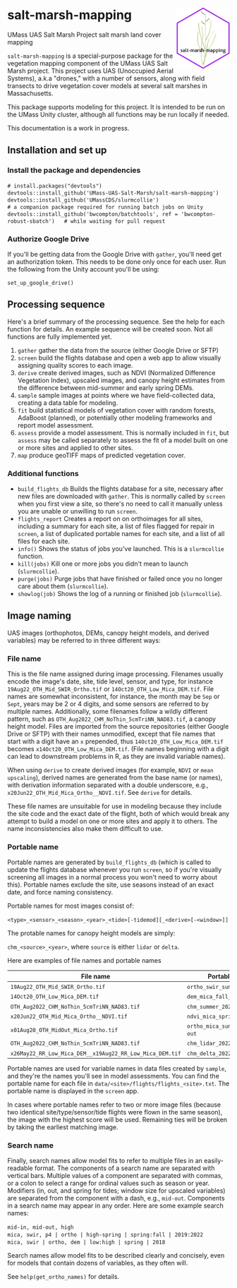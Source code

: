 # salt-marsh-mapping <a href="https://github.com/UMass-UAS-Salt-Marsh/salt-marsh-mapping/"><img src="man/figures/hexsticker.png" align="right" height="139"/></a>

UMass UAS Salt Marsh Project salt marsh land cover mapping

`salt-marsh-mapping` is a special-purpose package for the vegetation mapping component of the UMass
UAS Salt Marsh project. This project uses UAS (Unoccupied Aerial Systems), a.k.a "drones," with a
number of sensors, along with field transects to drive vegetation cover models at several salt
marshes in Massachusetts.

This package supports modeling for this project. It is intended to be run on the UMass Unity
cluster, although all functions may be run locally if needed.

This documentation is a work in progress.

## Installation and set up

### Install the package and dependencies

```
# install.packages("devtools")
devtools::install_github('UMass-UAS-Salt-Marsh/salt-marsh-mapping')
devtools::install_github('UMassCDS/slurmcollie')                                    # a companion package required for running batch jobs on Unity
devtools::install_github('bwcompton/batchtools', ref = 'bwcompton-robust-sbatch')   # while waiting for pull request

```

### Authorize Google Drive

If you'll be getting data from the Google Drive with `gather`, you'll need get an 
authorization token. This needs to be done only once for each user. Run the following
from the Unity account you'll be using:

```
set_up_google_drive()
```

## Processing sequence

Here's a brief summary of the processing sequence. See the help for each function for details.
An example sequence will be created soon. Not all functions are fully implemented yet.

1. `gather` gather the data from the source (either Google Drive or SFTP)
2. `screen` build the flights database and open a web app to allow visually assigning quality
   scores to each image.
3. `derive` create derived images, such as NDVI (Normalized Difference Vegetation Index), upscaled
   images, and canopy height estimates from the difference between mid-summer and early spring DEMs.
4. `sample` sample images at points where we have field-collected data, creating a data table 
   for modeling.
5. `fit` build statistical models of vegetation cover with random forests, AdaBoost (planned), or
   potentially other modeling frameworks and report model assessment.
6. `assess` provide a model assessment. This is normally included in `fit`, but `assess` may be
   called separately to assess the fit of a model built on one or more sites and applied to other 
   sites.
7. `map` produce geoTIFF maps of predicted vegetation cover. 

### Additional functions

- `build_flights_db` Builds the flights database for a site, necessary after new files are downloaded
   with `gather`. This is normally called by `screen` when you first view a site, so there's no need
   to call it manually unless you are unable or unwilling to run `screen`.
- `flights_report` Creates a report on on orthoimages for all sites, including a summary for each site,
   a list of files flagged for repair in `screen`, a list of duplicated portable names for each site, 
   and a list of all files for each site.
- `info()` Shows the status of jobs you've launched. This is a `slurmcollie` function.
- `kill(jobs)` Kill one or more jobs you didn't mean to launch (`slurmcollie`).
- `purge(jobs)` Purge jobs that have finished or failed once you no longer care about them (`slurmcollie`).
- `showlog(job)` Shows the log of a running or finished job (`slurmcollie`).

## Image naming

UAS images (orthophotos, DEMs, canopy height models, and derived variables) may be referred to in
three different ways:

### File name 

This is the file name assigned during image processing. Filenames usually encode the
image's date, site, tide level, sensor, and type, for instance `19Aug22_OTH_Mid_SWIR_Ortho.tif` or
`14Oct20_OTH_Low_Mica_DEM.tif`. File names are somewhat inconsistent, for instance,
the month may be `Sep` or `Sept`, years may be 2 or 4 digits, and some sensors are referred to by
multiple names. Additionally, some filenames follow a wildly different pattern, such as
`OTH_Aug2022_CHM_NoThin_5cmTriNN_NAD83.tif`, a canopy height model. Files are imported from the
source repositories (either Google Drive or SFTP) with their names unmodified, except that file
names that start with a digit have an `x` prepended, thus `14Oct20_OTH_Low_Mica_DEM.tif` becomes
`x14Oct20_OTH_Low_Mica_DEM.tif`. (File names beginning with a digit can lead to 
downstream problems in R, as they are invalid variable names).

When using `derive` to create derived images (for example, `NDVI` or `mean upscaling`), derived names
are generated from the base name (or names), with derivation information separated with a double
underscore, e.g., `x20Jun22_OTH_Mid_Mica_Ortho__NDVI.tif`. See `derive` for details.

These file names are unsuitable for use in modeling because they include the site
code and the exact date of the flight, both of which would break any attempt to build a model on 
one or more sites and apply it to others. The name inconsistencies also make them difficult to use.

### Portable name

Portable names are generated by `build_flights_db` (which is called to update the flights database
whenever you run `screen`, so if you're visually screening all images in a normal process you won't
need to worry about this). Portable names exclude the site, use seasons instead of an exact date,
and force naming consistency.

Portable names for most images consist of:

`<type>_<sensor>_<season>_<year>_<tide>[-tidemod][_<derive>[-<window>]]`

The protable names for canopy height models are simply:

`chm_<source>_<year>`, where `source` is either `lidar` or `delta`.

Here are examples of file names and portable names

File name | Portable name
---|---
`19Aug22_OTH_Mid_SWIR_Ortho.tif` | `ortho_swir_summer_2022_mid`
`14Oct20_OTH_Low_Mica_DEM.tif` | `dem_mica_fall_2020_low`
`OTH_Aug2022_CHM_NoThin_5cmTriNN_NAD83.tif` | `chm_summer_2022`
`x20Jun22_OTH_Mid_Mica_Ortho__NDVI.tif` | `ndvi_mica_spring_2022_mid`
`x01Aug20_OTH_MidOut_Mica_Ortho.tif` | `ortho_mica_summer_2020_mid-out`
`OTH_Aug2022_CHM_NoThin_5cmTriNN_NAD83.tif` | `chm_lidar_2022`
`x26May22_RR_Low_Mica_DEM__x19Aug22_RR_Low_Mica_DEM.tif` | `chm_delta_2022`

Portable names are used for variable names in data files created by `sample`, and they're the names
you'll see in model assessments. You can find the portable name for each file in
`data/<site>/flights/flights_<site>.txt`. The portable name is displayed in the `screen` app.

In cases where portable names refer to two or more image files (because two identical 
site/type/sensor/tide flights were flown in the same season), the image with the highest score will
be used. Remaining ties will be broken by taking the earliest matching image.

### Search name

Finally, search names allow model fits to refer to multiple files in an easily-readable format.
The components of a search name are separated with vertical bars. Multiple values of a component
are separated with commas, or a colon to select a range for ordinal values such as season or year.
Modifiers (in, out, and spring for tides; window size for upscaled variables) are separated from
the component with a dash, e.g., `mid-out`. Components in a search name may appear in any order. 
Here are some example search names:

`mid-in, mid-out, high`  
`mica, swir, p4 | ortho | high-spring | spring:fall | 2019:2022`  
`mica, swir | ortho, dem | low:high | spring | 2018`  

Search names allow model fits to be described clearly and concisely, even for models that contain
dozens of variables, as they often will.

See `help(get_ortho_names)` for details.
